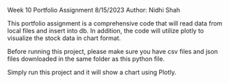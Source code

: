 Week 10 Portfolio Assignment
8/15/2023
Author: Nidhi Shah

This portfolio assignment is a comprehensive code that will read data from local files and insert into db. In addition,
the code will utilize plotly to visualize the stock data in chart format. 

Before running this project, please make sure you have csv files and json files downloaded in the same folder as this python file. 

Simply run this project and it will show a chart using Plotly. 

